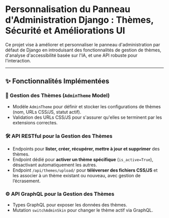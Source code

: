 # Personnalisation du Panneau d'Administration Django : Thèmes, Sécurité et Améliorations UI

Ce projet vise à améliorer et personnaliser le panneau d'administration par défaut de Django en introduisant des fonctionnalités de gestion de thèmes, d'analyse d'accessibilité basée sur l'IA, et une API robuste pour l'interaction.

---

## ✨ Fonctionnalités Implémentées

### 🎨 Gestion des Thèmes (`AdminTheme` Model)
- Modèle `AdminTheme` pour définir et stocker les configurations de thèmes (nom, URLs CSS/JS, statut actif).
- Validation des URLs CSS/JS pour s'assurer qu'elles se terminent par les extensions correctes.

### 🛠️ API RESTful pour la Gestion des Thèmes
- Endpoints pour **lister, créer, récupérer, mettre à jour et supprimer** des thèmes.
- Endpoint dédié pour **activer un thème spécifique** (`is_active=True`), désactivant automatiquement les autres.
- Endpoint `/api/themes/upload/` pour **téléverser des fichiers CSS/JS** et les associer à un thème existant ou nouveau, avec gestion de l’écrasement.

### ⚙️ API GraphQL pour la Gestion des Thèmes
- Types GraphQL pour exposer les données des thèmes.
- Mutation `switchAdminSkin` pour changer le thème actif via GraphQL.

### 🔒 Sécurité Robuste
- Accès aux APIs REST et mutations GraphQL **restreint aux superutilisateurs uniquement**.
- Protection CSRF intégrée (Django).

### 📦 Intégration Celery pour les Tâches d'Arrière-Plan
- Tâche `analyze_ui_suggestions` pour analyser les fichiers CSS et générer des suggestions d’accessibilité (contraste des couleurs, dépendance à la couleur seule).

### 📑 Rapport d'Accessibilité
- Rapport textuel stocké dans le champ `accessibility_report`, avec détails lisibles sur les problèmes détectés.

---

## ⚙️ Prérequis

Avant de commencer, assurez-vous d’avoir les éléments suivants installés :

- Python 3.x (recommandé : 3.9+)
- pip
- Redis

📌 Pour Redis :
- **Windows** : [Port non officiel Redis](https://github.com/microsoftarchive/redis/releases)
- **Linux/macOS** : via terminal :  
  `sudo apt install redis-server` ou `brew install redis`

---

## 🚀 Installation

```bash
# Clonez le dépôt
git clone https://github.com/BerrimaFedi/admin-ui.git
cd admin-ui

# Créez un environnement virtuel
python -m venv venv

# Activez-le
# Sous Windows
.\venv\Scripts\activate
# Sous Linux/macOS
source venv/bin/activate

# Installez les dépendances
pip install -r requirements.txt

# Appliquez les migrations
python manage.py migrate

# Créez un superutilisateur
python manage.py createsuperuser

# Lancez le serveur de
